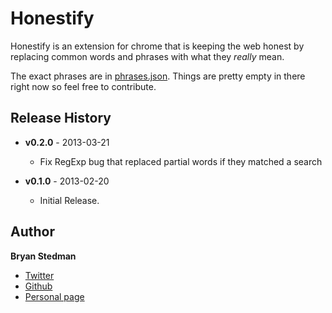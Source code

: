 Honestify
===============
Honestify is an extension for chrome that is keeping the web honest by replacing common words and phrases with what they _really_ mean.

The exact phrases are in [phrases.json](phrases.json). Things are pretty empty in there right now so feel free to contribute.

## Release History
 * **v0.2.0** - 2013-03-21
   - Fix RegExp bug that replaced partial words if they matched a search
  
 * **v0.1.0** - 2013-02-20 
   - Initial Release. 

## Author
**Bryan Stedman**

- [Twitter](https://twitter.com/bryanstedman)
- [Github](https://github.com/bryanstedman)
- [Personal page](http://bryanstedman.com/)